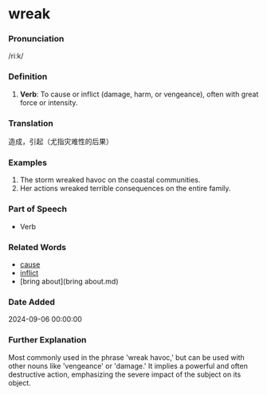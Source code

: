 # wreak
### Pronunciation
/riːk/
### Definition
1. **Verb**: To cause or inflict (damage, harm, or vengeance), often with great force or intensity.
### Translation
造成，引起（尤指灾难性的后果）
### Examples
1. The storm wreaked havoc on the coastal communities.
2. Her actions wreaked terrible consequences on the entire family.
### Part of Speech
- Verb
### Related Words
- [cause](cause.md)
- [inflict](inflict.md)
- [bring about](bring about.md)
### Date Added
2024-09-06 00:00:00

### Further Explanation
Most commonly used in the phrase 'wreak havoc,' but can be used with other nouns like 'vengeance' or 'damage.' It implies a powerful and often destructive action, emphasizing the severe impact of the subject on its object.